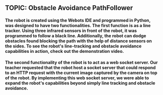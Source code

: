 
## TOPIC: Obstacle Avoidance PathFollower

#### The robot is created using the Webots IDE and programmed in Python, was designed to have two functionalities. The first function is as a line tracker. Using three infrared sensors in front of the robot, it was programmed to follow a black line. Additionally, the robot can dodge obstacles found blocking the path with the help of distance sensors on the sides. To see the robot's line-tracking and obstacle avoidance capabilities in action, check out the demonstration video.

#### The second functionality of the robot is to act as a web socket server. Our teacher requested that the robot host a socket server that could respond to an HTTP request with the current image captured by the camera on top of the robot. By implementing this web socket server, we were able to expand the robot's capabilities beyond simply line tracking and obstacle avoidance.
